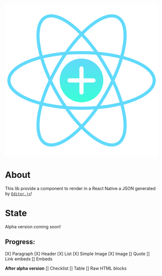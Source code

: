 <p align="center">
  <img src="https://raw.githubusercontent.com/Hidekih/editorjs-viewer-native/1db973c995f9acff9f98cd68fcadd173930eeef4/public/editorJsNative.svg" />
</p>

# About
This lib provide a component to render in a React Native a JSON generated by [`Editor.js`](https://editorjs.io/)!

# State
Alpha version coming soon!

## Progress:
[X] Paragraph
[X] Header
[X] List
[X] Simple Image
[X] Image
[] Quote
[] Link embeds
[] Embeds

**After alpha version**
[] Checklist
[] Table
[] Raw HTML blocks
